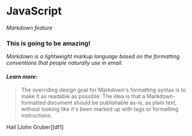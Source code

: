 # JavaScript
*Markdown feature*
### This is going to be amazing!
_Markdown is a lightweight markup language based on the formatting conventions that people naturally use in email._
#### _*Learn more:*_
> The overriding design goal for Markdown's
> formatting syntax is to make it as readable
> as possible. The idea is that a
> Markdown-formatted document should be
> publishable as-is, as plain text, without
> looking like it's been marked up with tags
> or formatting instructions.

Hail [John Gruber][df1]

